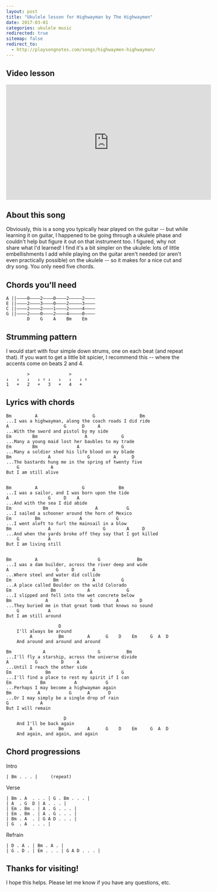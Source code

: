 ```yaml
---
layout: post
title: "Ukulele lesson for Highwayman by The Highwaymen"
date: 2017-03-01
categories: ukulele music
redirected: true
sitemap: false
redirect_to:
  - http://playsongnotes.com/songs/highwaymen-highwayman/
---
```


## Video lesson

<iframe width="560" height="315" src="https://www.youtube.com/embed/TfAj8Txz238" frameborder="0" allowfullscreen></iframe>

## About this song

Obviously, this is a song you typically hear played on the guitar -- but while learning it on guitar, I happened to be going through a ukulele phase and couldn't help but figure it out on that instrument too. I figured, why not share what I'd learned! I find it's a bit simpler on the ukulele: lots of little embellishments I add while playing on the guitar aren't needed (or aren't even practically possible) on the ukulele -- so it makes for a nice cut and dry song. You only need five chords.

## Chords you'll need

    A ||––––0––––2––––0––––2–––––2––––
    E ||––––2––––3––––0––––2–––––3––––
    C ||––––2––––2––––1––––2–––––4––––
    G ||––––2––––0––––2––––4–––––0––––
            D    G    A    Bm    Em

## Strumming pattern

I would start with four simple down strums, one on each beat (and repeat that). If you want to get a little bit spicier, I recommend this -- where the accents come on beats 2 and 4.

            >               >   
    ↓   ↓   ↓   ↓ ↑ ↓   ↓   ↓   ↓ ↑
    1   +   2   +   3   +   4   +   


## Lyrics with chords

    Bm         A                     G                 Bm
    ...I was a highwayman, along the coach roads I did ride
    A                     G      D     A
    ...With the sword and pistol by my side
    Em        Bm                  A             G
    ...Many a young maid lost her baubles to my trade
    Em        Bm               A                G
    ...Many a soldier shed his life blood on my blade
    Bm              A              G         A      D
    ...The bastards hung me in the spring of twenty five
        G            A
    But I am still alive


    Bm         A                 G             Bm
    ...I was a sailor, and I was born upon the tide
    A               G     D    A
    ...And with the sea I did abide
    Em            Bm                  A           G
    ...I sailed a schooner around the horn of Mexico
    Em         Bm               A             G
    ...I went aloft to furl the mainsail in a blow
    Bm              A                    G        A     D
    ...And when the yards broke off they say that I got killed
        G           A
    But I am living still


    Bm         A                       G              Bm
    ...I was a dam builder, across the river deep and wide
    A                  G     D       A
    ...Where steel and water did collide
    Em                Bm             A          G
    ...A place called Boulder on the wild Colorado
    Em               Bm            A              G
    ...I slipped and fell into the wet concrete below
    Bm             A                G         A        D
    ...They buried me in that great tomb that knows no sound
        G           A
    But I am still around

                        D
        I'll always be around
             A          Bm         A      G    D    Em     G  A  D
        And around and around and around

    Bm            A                    G          Bm
    ...I'll fly a starship, across the universe divide
    A          G         D     A
    ...Until I reach the other side
    Em             Bm               A           G
    ...I'll find a place to rest my spirit if I can
    Em           Bm           A           G
    ...Perhaps I may become a highwayman again
    Bm          A           G      A       D
    ...Or I may simply be a single drop of rain
    G            A
    But I will remain

                          D
        And I'll be back again
             A          Bm         A      G    D    Em     G  A  D
        And again, and again, and again

## Chord progressions

Intro

    | Bm . . . |     (repeat)

Verse

    | Bm . A  . . . | G . Bm . . . |
    | A  . G  D | A . . . |
    | Em . Bm . | A . G . . . |
    | Em . Bm . | A . G . . . |
    | Bm . A  . | G A D . . . |
    | G  . A  . . . |

Refrain

    | D . A . | Bm . A . |
    | G . D . | Em . . . | G A D . . . |

## Thanks for visiting!

I hope this helps. Please let me know if you have any questions, etc.
